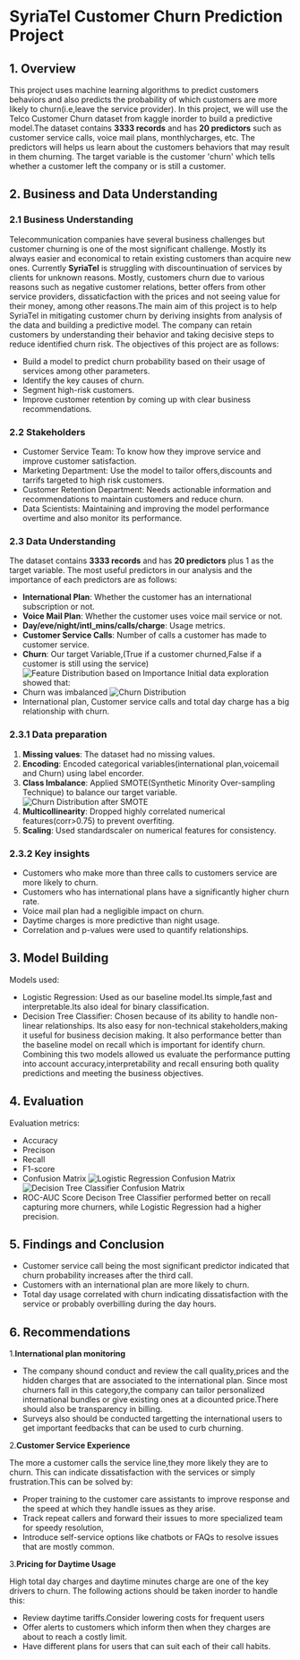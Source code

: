 # SyriaTel Customer Churn Prediction Project
## 1. Overview
This project uses machine learning algorithms to predict customers behaviors and also predicts the probability of which customers are more likely to churn(i.e,leave the service provider). In this project, we will use the Telco Customer Churn dataset from kaggle inorder to build a predictive model.The dataset contains **3333 records** and has **20 predictors** such as customer service calls, voice mail plans, monthlycharges, etc. The predictors will helps us learn about the customers behaviors that may result in them churning. The target variable is the customer 'churn' which tells whether a customer left the company or is still a customer. 
## 2. Business and Data Understanding
### 2.1 Business Understanding
Telecommunication companies have several business challenges but customer churning is one of the most significant challenge. Mostly its always easier and economical to retain existing customers than acquire new ones. Currently **SyriaTel** is struggling with discountinuation of services by clients for unknown reasons. Mostly, customers churn due to various reasons such as negative customer relations, better offers from other service providers, dissaticfaction with the prices and not seeing value for their money, among other reasons.The main aim of this project is to help SyriaTel in mitigating customer churn by deriving insights from analysis of the data and building a predictive model. The company can retain customers by understanding their behavior and taking decisive steps to reduce identified churn risk. The objectives of this project are as follows:
 - Build a model to predict churn probability based on their usage of services among other parameters.
 - Identify the key causes of churn.
 - Segment high-risk customers.
 - Improve customer retention by coming up with clear business recommendations.
### 2.2 Stakeholders
 - Customer Service Team: To know how they improve service and improve customer satisfaction.
 - Marketing Department: Use the model to tailor offers,discounts and tarrifs targeted to high risk customers.
 - Customer Retention Department: Needs actionable information and recommendations to maintain customers and reduce churn.
 - Data Scientists: Maintaining and improving the model performance overtime and also monitor its performance.
### 2.3 Data Understanding
The dataset contains **3333 records** and has **20 predictors** plus 1 as the target variable. The most useful predictors in our analysis and the importance of each predictors are as follows:
 - **International Plan**: Whether the customer has an international subscription or not.
 - **Voice Mail Plan**: Whether the customer uses voice mail service or not.
 - **Day/eve/night/intl_mins/calls/charge**: Usage metrics.
 - **Customer Service Calls**: Number of calls a customer has made to customer service.
 - **Churn**: Our target Variable,(True if a customer churned,False if a customer is still using the service)
 ![Feature Distribution based on Importance](image-2.png)
 Initial data exploration showed that:
  - Churn was imbalanced
  ![Churn Distribution](image-1.png)
  - International plan, Customer service calls and total day charge has a big relationship with churn.
### 2.3.1 Data preparation
  1. **Missing values**: The dataset had no missing values.
  2. **Encoding**: Encoded categorical variables(international plan,voicemail and Churn) using label encorder.
  3. **Class Imbalance**: Applied SMOTE(Synthetic Minority Over-sampling Technique) to balance our target variable.
  ![Churn Distribution after SMOTE](image.png)
  4. **Multicollinearity**: Dropped highly correlated numerical features(corr>0.75) to prevent overfiting.
  5. **Scaling**: Used standardscaler on numerical features for consistency.
### 2.3.2 Key insights
  - Customers who make more than three calls to customers service are more likely to churn.
  - Customers who has international plans have a significantly higher churn rate.
  - Voice mail plan had a negligible impact on churn.
  - Daytime charges is more predictive than night usage.
  - Correlation and p-values were used to quantify relationships.
## 3. Model Building
Models used:
  - Logistic Regression: Used as our baseline model.Its simple,fast and interpretable.Its also ideal for binary classification.
  - Decision Tree Classifier: Chosen because of its ability to handle non-linear relationships. Its also easy for non-technical stakeholders,making it useful for business decision making. It also performance better than the baseline model on recall which is important for identify churn.
Combining this two models allowed us evaluate the performance putting into account accuracy,interpretability and recall ensuring both quality predictions and meeting the business objectives.
## 4. Evaluation
Evaluation metrics:
  - Accuracy
  - Precison
  - Recall
  - F1-score
  - Confusion Matrix
  ![Logistic Regression Confusion Matrix](image-3.png)
  ![Decision Tree Classifier Confusion Matrix](image-4.png)
  - ROC-AUC Score
Decison Tree Classifier performed better on recall capturing more churners, while Logistic Regression had a higher precision.
## 5. Findings and Conclusion
  - Customer service call being the most significant predictor indicated that churn probability increases after the third call.
  - Customers with an international plan are more likely to churn.
  - Total day usage correlated with churn indicating dissatisfaction with the service or probably overbilling during the day hours.
## 6. Recommendations
1.**International plan monitoring**
   - The company shound conduct and review the call quality,prices and the hidden charges that are associated to the international plan. Since most churners fall in this category,the company can tailor  personalized international bundles or give existing ones at a dicounted price.There should also be transparency in billing.
   - Surveys also should be conducted targetting the international users to get important feedbacks that can be used to curb churning.

2.**Customer Service Experience**
  
  The more a customer calls the service line,they more likely they are to churn. This can indicate dissatisfaction with the services or simply frustration.This can be solved by:
   - Proper training to the customer care assistants to improve response and the speed at which they handle issues as they arise.
   - Track repeat callers and forward their issues to more specialized team for speedy resolution,
   - Introduce self-service options like chatbots or FAQs to resolve issues that are mostly common.

3.**Pricing for Daytime Usage**
  
  High total day charges and daytime minutes charge are one of the key drivers to churn. The following actions should be taken inorder to handle this:
   - Review daytime tariffs.Consider lowering costs for frequent users
   - Offer alerts to customers which inform then when they charges are about to reach a costly limit.
   - Have different plans for users that can suit each of their call habits.